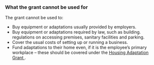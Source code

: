 ###  **What the grant cannot be used for**

The grant cannot be used to:

  * Buy equipment or adaptations usually provided by employers. 
  * Buy equipment or adaptations required by law, such as building. regulations on accessing premises, sanitary facilities and parking. 
  * Cover the usual costs of setting up or running a business. 
  * Fund adaptations to their home even, if it is the employee’s primary workplace – these should be covered under the [ Housing Adaptation Grant ](https://www.citizensinformation.ie/en/housing/housing-grants-and-schemes/housing-supports-for-older-people-and-people-with-disabilities/housing-adaptation-grant-for-people-with-disability/) . 
